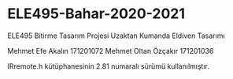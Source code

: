 # ELE495-Bahar-2020-2021
ELE495 Bitirme Tasarım Projesi
Uzaktan Kumanda Eldiven Tasarımı

Mehmet Efe Akalın 171201072
Mehmet Oltan Özçakır 171201036

IRremote.h kütüphanesinin 2.81 numaralı sürümü kullanılmıştır.
